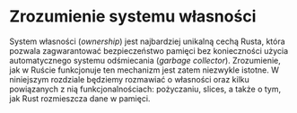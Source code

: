# Zrozumienie systemu własności

System własności (*ownership*) jest najbardziej unikalną cechą Rusta, która
pozwala zagwarantować bezpieczeństwo pamięci bez konieczności użycia
automatycznego systemu odśmiecania (*garbage collector*). Zrozumienie, jak w
Ruście funkcjonuje ten mechanizm jest zatem niezwykle istotne. W niniejszym
rozdziale będziemy rozmawiać o własności oraz kilku powiązanych z nią
funkcjonalnościach: pożyczaniu, slices, a także o tym, jak Rust rozmieszcza dane
w pamięci.
